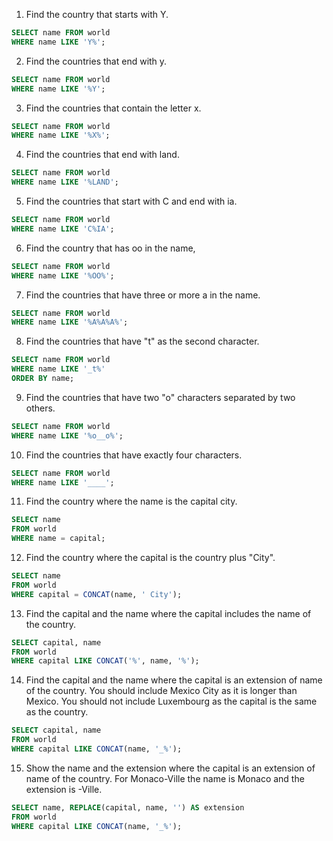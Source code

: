1. Find the country that starts with Y.
```SQL
SELECT name FROM world
WHERE name LIKE 'Y%';
```

2. Find the countries that end with y.
```SQL
SELECT name FROM world
WHERE name LIKE '%Y';
```

3. Find the countries that contain the letter x.
```SQL
SELECT name FROM world
WHERE name LIKE '%X%';
```

4. Find the countries that end with land.
```SQL
SELECT name FROM world
WHERE name LIKE '%LAND';
```

5. Find the countries that start with C and end with ia.
```SQL
SELECT name FROM world
WHERE name LIKE 'C%IA';
```

6. Find the country that has oo in the name,
```SQL
SELECT name FROM world
WHERE name LIKE '%OO%';
```

7. Find the countries that have three or more a in the name.
```SQL
SELECT name FROM world
WHERE name LIKE '%A%A%A%';
```

8. Find the countries that have "t" as the second character.
```SQL
SELECT name FROM world
WHERE name LIKE '_t%'
ORDER BY name;
```

9. Find the countries that have two "o" characters separated by two others.
```SQL
SELECT name FROM world
WHERE name LIKE '%o__o%';
```

10. Find the countries that have exactly four characters.
```SQL
SELECT name FROM world
WHERE name LIKE '____';
```

11. Find the country where the name is the capital city.
```SQL
SELECT name
FROM world
WHERE name = capital;
```

12. Find the country where the capital is the country plus "City".
```SQL
SELECT name
FROM world
WHERE capital = CONCAT(name, ' City');
```

13. Find the capital and the name where the capital includes the name of the country.
```SQL
SELECT capital, name
FROM world
WHERE capital LIKE CONCAT('%', name, '%');
```

14. Find the capital and the name where the capital is an extension of name of the country. You should include Mexico City as it is longer than Mexico. You should not include Luxembourg as the capital is the same as the country.
```SQL
SELECT capital, name
FROM world
WHERE capital LIKE CONCAT(name, '_%');
```

15. Show the name and the extension where the capital is an extension of name of the country.
For Monaco-Ville the name is Monaco and the extension is -Ville.
```SQL
SELECT name, REPLACE(capital, name, '') AS extension
FROM world
WHERE capital LIKE CONCAT(name, '_%');
```

